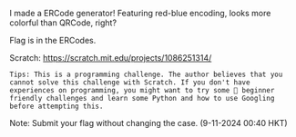 I made a ERCode generator! Featuring red-blue encoding, looks more colorful than QRCode, right?

Flag is in the ERCodes.

Scratch: https://scratch.mit.edu/projects/1086251314/

    Tips: This is a programming challenge. The author believes that you cannot solve this challenge with Scratch. If you don't have experiences on programming, you might want to try some 🔰 beginner friendly challenges and learn some Python and how to use Googling before attempting this.

Note: Submit your flag without changing the case. (9-11-2024 00:40 HKT)
